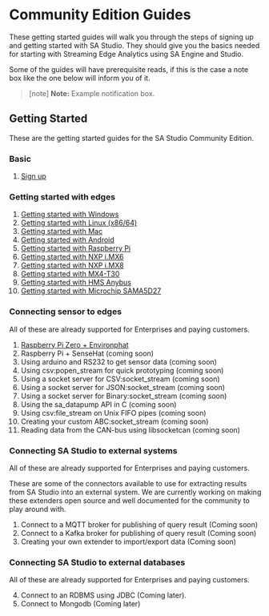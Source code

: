# Community Edition Guides
These getting started guides will walk you through the steps of signing up and getting started with SA Studio. They should give you the basics needed for starting with Streaming Edge Analytics using SA Engine and Studio.

Some of the guides will have prerequisite reads, if this is the case a note box like the one below will inform you of it.


> [note]  **Note:** Example notification box. 



## Getting Started

These are the getting started guides for the SA Studio Community Edition.

### Basic
1. [Sign up](/docs/usermd/getting-started/sign-up.md)

### Getting started with edges
1. [Getting started with Windows](/docs/usermd/getting-started/windows/install.md) 
2. [Getting started with Linux (x86/64)](/docs/usermd/getting-started/linux/install.md) 
3. [Getting started with Mac](/docs/usermd/getting-started/macos/install.md) 
4. [Getting started with Android](/docs/usermd/getting-started/android/install.md) 
5. [Getting started with Raspberry Pi](/docs/usermd/getting-started/rpi/install.md) 
6. [Getting started with NXP i.MX6](/docs/usermd/getting-started/imx6/README.md) 
7. [Getting started with NXP i.MX8](/docs/usermd/getting-started/imx8/README.md) 
8. [Getting started with MX4-T30](/docs/usermd/getting-started/mx4/README.md) 
9. [Getting started with HMS Anybus](/docs/usermd/getting-started/hgp/README.md) 
10. [Getting started with Microchip SAMA5D27](/docs/usermd/getting-started/sama5d27/README.md) 

### Connecting sensor to edges

All of these are already supported for Enterprises and paying customers.

1. [Raspberry Pi Zero + Environphat](/docs/usermd/getting-started/sensors/pi0envphat.md)
2. Raspberry Pi + SenseHat (coming soon)
3. Using arduino and RS232 to get sensor data (coming soon)
4. Using csv:popen_stream for quick prototyping (coming soon)
5. Using a socket server for CSV:socket_stream (coming soon)
6. Using a socket server for JSON:socket_stream (coming soon)
7. Using a socket server for Binary:socket_stream (coming soon)
8. Using the sa_datapump API in C (coming soon)
9. Using csv:file_stream on Unix FIFO pipes (coming soon)
10. Creating your custom ABC:socket_stream (coming soon)
11. Reading data from the CAN-bus using libsocketcan (coming soon)

### Connecting SA Studio to external systems

All of these are already supported for Enterprises and paying customers.

These are some of the connectors available to use for extracting results from
SA Studio into an external system. We are currently working on making these
extenders open source and well documented for the community to play around with.

1. Connect to a MQTT broker for publishing of query result (Coming soon)
2. Connect to a Kafka broker for publishing of query result (Coming soon)
3. Creating your own extender to import/export data (Coming soon)

### Connecting SA Studio to external databases

All of these are already supported for Enterprises and paying customers.

4. Connect to an RDBMS using JDBC (Coming later).
5. Connect to Mongodb (Coming later)
